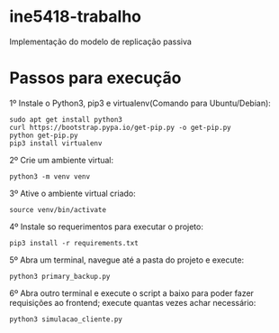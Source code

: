 # ine5418-trabalho
Implementação do modelo de replicação passiva

# Passos para execução

1º Instale o Python3, pip3 e virtualenv(Comando para Ubuntu/Debian):

```
sudo apt get install python3
curl https://bootstrap.pypa.io/get-pip.py -o get-pip.py
python get-pip.py
pip3 install virtualenv
```

2º Crie um ambiente virtual:

```
python3 -m venv venv
```

3º Ative o ambiente virtual criado:

```
source venv/bin/activate
```

4º Instale so requerimentos para executar o projeto:

```
pip3 install -r requirements.txt
```

5º Abra um terminal, navegue até a pasta do projeto e execute:

```
python3 primary_backup.py
```

6º Abra outro terminal e execute o script a baixo para poder fazer requisições ao frontend; execute quantas vezes achar necessário:

```
python3 simulacao_cliente.py
```